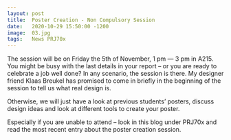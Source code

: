 ```yaml
---
layout: post
title:  Poster Creation - Non Compulsory Session
date:   2020-10-29 15:50:00 -1200
image:  03.jpg
tags:   News PRJ70x
---
```


The session will be on Friday the 5th of November, 1 pm — 3 pm in A215. You might be busy with the last details in your report – or you are ready to celebrate a job well done? In any scenario, the session is there.
My designer friend Klaas Breukel has promised to come in briefly in the beginning of the session to tell us what real design is.

Otherwise, we will just have a look at previous students’ posters, discuss design ideas and look at different tools to create your poster.

Especially if you are unable to attend – look in this blog under PRJ70x and read the most recent entry about the poster creation session.
